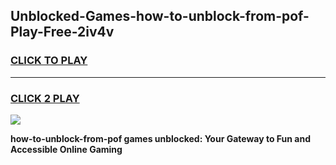 
## Unblocked-Games-how-to-unblock-from-pof-Play-Free-2iv4v
<h3>
<a href="https://premium76.site?title=how-to-unblock-from-pof&ref=18A1">CLICK TO PLAY</a></h3>
<hr>

<h3>
<a href="https://premium76.site?title=how-to-unblock-from-pof&ref=18A1">CLICK 2 PLAY</a>
  
</h3>

<a href="https://premium76.site?title=how-to-unblock-from-pof&ref=18A1"><img src="https://clearcache.store/games.png"></a>


**how-to-unblock-from-pof games unblocked: Your Gateway to Fun and Accessible Online Gaming**

